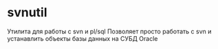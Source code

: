 # svnutil
Утилита для работы с svn и pl/sql
Позволяет просто работать с svn и устанавлить объекты базы данных на СУБД Oracle
